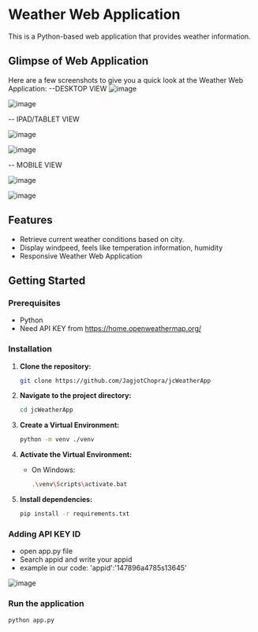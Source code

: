 # Weather Web Application

This is a Python-based web application that provides weather information.

## Glimpse of Web Application

Here are a few screenshots to give you a quick look at the Weather Web Application:
--DESKTOP VIEW
![image](https://github.com/JagjotChopra/jcWeatherApp/assets/127112236/01542ff0-3741-496d-9e50-5715e21e99c9)

![image](https://github.com/JagjotChopra/jcWeatherApp/assets/127112236/e6d8db55-7e38-4c95-b97a-37c161bd0dfa)

-- IPAD/TABLET VIEW

![image](https://github.com/JagjotChopra/jcWeatherApp/assets/127112236/e8057521-89e2-46de-8bdf-498a9b00c5fc)

![image](https://github.com/JagjotChopra/jcWeatherApp/assets/127112236/ca2ad0e0-31ab-469b-a2b4-da0b2c57b98f)

-- MOBILE VIEW

![image](https://github.com/JagjotChopra/jcWeatherApp/assets/127112236/e5827947-282e-4e30-ba8c-57b745ce548c)

![image](https://github.com/JagjotChopra/jcWeatherApp/assets/127112236/8744f55c-0899-4400-964e-651e015eced1)



## Features
- Retrieve current weather conditions based on city.
- Display windpeed, feels like temperation information, humidity
- Responsive Weather Web Application

## Getting Started

### Prerequisites
- Python
- Need API KEY from https://home.openweathermap.org/
  
### Installation

1. **Clone the repository:**

    ```bash
    git clone https://github.com/JagjotChopra/jcWeatherApp
    ```

2. **Navigate to the project directory:**

    ```bash
    cd jcWeatherApp
    ```

3. **Create a Virtual Environment:**

    ```bash
    python -m venv ./venv
    ```

4. **Activate the Virtual Environment:**

    - On Windows:

        ```bash
        .\venv\Scripts\activate.bat
        ```


5. **Install dependencies:**

    ```bash
    pip install -r requirements.txt
    ```
   
### Adding API KEY ID 
- open app.py file
- Search appid and write your appid
- example in our code: 'appid':'147896a4785s13645'

![image](https://github.com/JagjotChopra/jcWeatherApp/assets/127112236/5c352c06-3f10-46f2-8b84-c7a885951cc2)

### Run the application
```bash
python app.py
